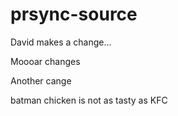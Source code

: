 # prsync-source

David makes a change...

Moooar changes


Another cange

batman chicken is not as tasty as KFC
